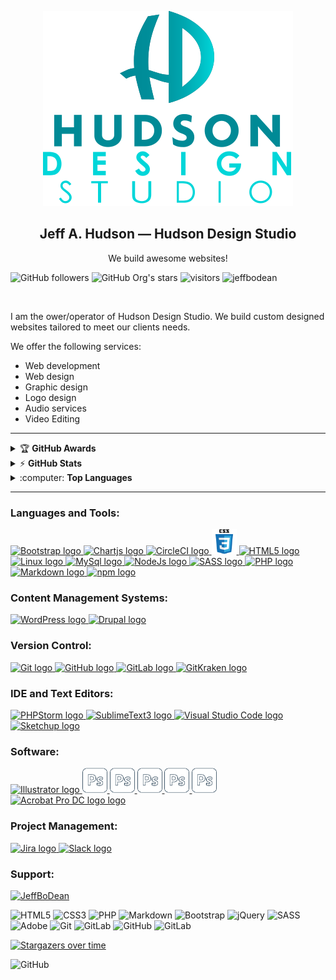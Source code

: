 <p align="center">
    <img src="assets/images/hudson-design-studio-logo.svg">
</p>

<span align="center">
    <h2 align="center">Jeff A. Hudson &mdash; Hudson Design Studio</h2>
    <p align="center">We build awesome websites!</p>
</span>

![GitHub followers](https://img.shields.io/github/followers/JeffBoDean?style=social)
![GitHub Org's stars](https://img.shields.io/github/stars/JeffBoDean?style=social)
![visitors](https://visitor-badge.glitch.me/badge?page_id=jeffbodean/jeffbodean)
<img src="https://komarev.com/ghpvc/?username=jeffbodean&label=Profile%20views&color=0e75b6&style=flat" alt="jeffbodean" />

<br>

I am the ower/operator of Hudson Design Studio. We build custom designed websites tailored to meet our clients needs.

We offer the following services:
* Web development
* Web design
* Graphic design
* Logo design
* Audio services
* Video Editing

---

<!-- markdownlint-disable MD033 -->

<details>
    <summary>&#127942 <b>GitHub Awards</b></summary><br/>

![Github Trophy](https://github-profile-trophy.vercel.app/?username=JeffBoDean)

</details>

<details>
    <summary>&#9889 <b>GitHub Stats</b></summary><br/>

[![github-test's GitHub stats](https://github-readme-stats.vercel.app/api?username=JeffBoDean&show_icons=true&theme=react)](https://github.com/JeffBoDean/github-readme-stats) [![GitHub Streak](https://github-readme-streak-stats.herokuapp.com/?user=JeffBoDean&theme=react)](https://git.io/streak-stats)

</details>

<details>
    <summary>:computer: <b>Top Languages</b></summary><br/>

[![Top Langs](https://github-readme-stats.vercel.app/api/top-langs/?username=JeffBoDean&langs_count=8)](https://github.com/JeffBoDean/github-readme-stats)

</details>

<!-- markdownlint-enable MD033 -->

---

<h3>Languages and Tools:</h3>

<p>
	<a href="https://getbootstrap.com" target="_blank">
		<img src="https://www.vectorlogo.zone/logos/getbootstrap/getbootstrap-icon.svg" alt="Bootstrap logo" width="40" height="40"/>
	</a>
	<a href="https://www.chartjs.org" target="_blank">
		<img src="https://www.chartjs.org/media/logo-title.svg" alt="Chartjs logo" width="40" height="40"/>
	</a>
	<a href="https://circleci.com" target="_blank">
		<img src="https://www.vectorlogo.zone/logos/circleci/circleci-icon.svg" alt="CircleCI logo" width="40" height="40"/>
	</a>
	<a href="https://www.w3schools.com/css/" target="_blank">
		<img src="https://raw.githubusercontent.com/devicons/devicon/master/icons/css3/css3-original-wordmark.svg" alt="CSS3 logo" width="40" height="40"/>
	</a>
	<a href="https://www.w3.org/html/" target="_blank">
		<img src="https://www.vectorlogo.zone/logos/w3c/w3c-icon.svg" alt="HTML5 logo" width="40" height="40"/>
	</a>
	<a href="https://www.linux.org/" target="_blank">
		<img src="https://www.vectorlogo.zone/logos/linux/linux-icon.svg" alt="Linux logo" width="40" height="40"/>
	</a>
	<a href="https://www.mysql.com/" target="_blank">
		<img src="https://www.vectorlogo.zone/logos/mysql/mysql-icon.svg" alt="MySql logo" width="40" height="40"/>
	</a>
	<a href="https://nodejs.org" target="_blank">
		<img src="https://www.vectorlogo.zone/logos/nodejs/nodejs-icon.svg" alt="NodeJs logo" width="40" height="40"/>
	</a>
	<a href="https://sass-lang.com" target="_blank">
		<img src="https://www.vectorlogo.zone/logos/sass-lang/sass-lang-icon.svg" alt="SASS logo" width="40" height="40"/>
	</a>
	<a href="https://www.php.net/" target="_blank">
		<img src="https://www.vectorlogo.zone/logos/php/php-icon.svg" alt="PHP logo" width="40" height="40"/>
	</a>
	<a href="https://www.markdownguide.org/" target="_blank">
		<img src="https://www.vectorlogo.zone/logos/php/php-icon.svg" alt="Markdown logo" width="40" height="40"/>
	</a>
	<a href="https://www.markdownguide.org/" target="_blank">
		<img src="https://www.vectorlogo.zone/logos/npmjs/npmjs-icon.svg" alt="npm logo" width="40" height="40"/>
	</a>
</p>

<h3>Content Management Systems:</h3>

<p>
    <a href="https://wordpress.org/" target="_blank">
        <img src="https://www.vectorlogo.zone/logos/wordpress/wordpress-icon.svg" alt="WordPress logo" width="40" height="40"/>
    </a>
    <a href="https://www.drupal.org/" target="_blank">
        <img src="https://www.vectorlogo.zone/logos/drupal/drupal-icon.svg" alt="Drupal logo" width="40" height="40"/>
    </a>
</p>

<h3>Version Control:</h3>

<p>
    	<a href="https://git-scm.com/" target="_blank">
		<img src="https://www.vectorlogo.zone/logos/git-scm/git-scm-icon.svg" alt="Git logo" width="40" height="40"/>
      	</a>
	<a href="https://github.com/" target="_blank">
		<img src="https://raw.githubusercontent.com/vatsa287/vatsa287/master/assets/github-original.svg" alt="GitHub logo" width="40" height="40"/>
      	</a>
	<a href="https://about.gitlab.com/" target="_blank">
		<img src="https://www.vectorlogo.zone/logos/gitlab/gitlab-icon.svg" alt="GitLab logo" width="40" height="40"/>
      	</a>
	<a href="https://www.gitkraken.com/" target="_blank">
		<img src="https://www.vectorlogo.zone/logos/gitkraken/gitkraken-icon.svg" alt="GitKraken logo" width="40" height="40"/>
      	</a>
</p>

<h3>IDE and Text Editors:</h3>

<p>
    	<a href="https://git-scm.com/" target="_blank">
		<img src="https://www.vectorlogo.zone/logos/git-scm/git-scm-icon.svg" alt="PHPStorm logo" width="40" height="40"/>
      	</a>
	<a href="https://github.com/" target="_blank">
		<img src="https://www.vectorlogo.zone/logos/github/github-icon.svg" alt="SublimeText3 logo" width="40" height="40"/>
      	</a>
	<a href="https://code.visualstudio.com/" target="_blank">
		<img src="https://www.vectorlogo.zone/logos/visualstudio_code/visualstudio_code-icon.svg" alt="Visual Studio Code logo" width="40" height="40"/>
      	</a>
	<a href="https://www.sketchup.com/" target="_blank">
		<img src="https://www.vectorlogo.zone/logos/gitkraken/gitkraken-icon.svg" alt="Sketchup logo" width="40" height="40"/>
      	</a>
</p>

<h3>Software:</h3>

<p>
    <a href="https://www.adobe.com/in/products/illustrator.html" target="_blank">
        <img src="https://www.vectorlogo.zone/logos/adobe_illustrator/adobe_illustrator-icon.svg" alt="Illustrator logo" width="40" height="40"/>
    </a>
    <a href="https://www.adobe.com/products/photoshop.html" target="_blank">
        <img src="https://raw.githubusercontent.com/devicons/devicon/master/icons/photoshop/photoshop-line.svg" alt="Photoshop logo" width="40" height="40"/>
    </a>
    <a href="https://www.adobe.com/products/premiere.html" target="_blank">
        <img src="https://raw.githubusercontent.com/devicons/devicon/master/icons/photoshop/photoshop-line.svg" alt="Premiere Pro logo" width="40" height="40"/>
    </a>
    <a href="https://www.adobe.com/products/premiere-rush.html" target="_blank">
        <img src="https://raw.githubusercontent.com/devicons/devicon/master/icons/photoshop/photoshop-line.svg" alt="Premiere Rush logo" width="40" height="40"/>
    </a>
    <a href="https://www.adobe.com/products/aftereffects.html" target="_blank">
        <img src="https://raw.githubusercontent.com/devicons/devicon/master/icons/photoshop/photoshop-line.svg" alt="After Effects logo" width="40" height="40"/>
    </a>
    <a href="https://www.photoshop.com/en" target="_blank">
        <img src="https://raw.githubusercontent.com/devicons/devicon/master/icons/photoshop/photoshop-line.svg" alt="InDesign logo" width="40" height="40"/>
    </a>
    <a href="https://acrobat.adobe.com/us/en/acrobat/acrobat-pro.html" target="_blank">
        <img src="https://www.vectorlogo.zone/logos/adobe_acrobat/adobe_acrobat-icon.svg" alt="Acrobat Pro DC logo logo" width="40" height="40"/>
    </a>
</p>

<h3>Project Management:</h3>

<p>
    <a href="https://www.atlassian.com/software/jira" target="_blank">
        <img src="https://www.vectorlogo.zone/logos/atlassian_jira/atlassian_jira-icon.svg" alt="Jira logo" width="40" height="40"/>
    </a>
    <a href="https://slack.com/" target="_blank">
        <img src="https://www.vectorlogo.zone/logos/slack/slack-icon.svg" alt="Slack logo" width="40" height="40"/>
    </a>
</p>

<h3>Support:</h3>

<p>
	<a href="https://www.buymeacoffee.com/JeffBoDean">
		<img src="https://cdn.buymeacoffee.com/buttons/v2/default-yellow.png" height="50" width="210" alt="JeffBoDean" />
	</a>
</p>



<!--
**JeffBoDean/JeffBoDean** is a ✨ _special_ ✨ repository because its `README.md` (this file) appears on your GitHub profile.

Here are some ideas to get you started:

- 🔭 I’m currently working on ...
- 🌱 I’m currently learning ...
- 👯 I’m looking to collaborate on ...
- 🤔 I’m looking for help with ...
- 💬 Ask me about ...
- 📫 How to reach me: ...
- 😄 Pronouns: ...
- ⚡ Fun fact: ...
-->

<img alt="HTML5" src="https://img.shields.io/badge/html5%20-%23E34F26.svg?&style=for-the-badge&logo=html5&logoColor=white"/>

<img alt="CSS3" src="https://img.shields.io/badge/css3%20-%231572B6.svg?&style=for-the-badge&logo=css3&logoColor=white"/>

<img alt="PHP" src="https://img.shields.io/badge/php-%23777BB4.svg?&style=for-the-badge&logo=php&logoColor=white"/>

<img alt="Markdown" src="https://img.shields.io/badge/markdown-%23000000.svg?&style=for-the-badge&logo=markdown&logoColor=white"/>

<img alt="Bootstrap" src="https://img.shields.io/badge/bootstrap%20-%23563D7C.svg?&style=for-the-badge&logo=bootstrap&logoColor=white"/>

<img alt="jQuery" src="https://img.shields.io/badge/jquery%20-%230769AD.svg?&style=for-the-badge&logo=jquery&logoColor=white"/>

<img alt="SASS" src="https://img.shields.io/badge/SASS%20-hotpink.svg?&style=for-the-badge&logo=SASS&logoColor=white"/>

<img alt="Adobe" src="https://img.shields.io/badge/adobe%20-%23FF0000.svg?&style=for-the-badge&logo=adobe&logoColor=white"/>

<img alt="Git" src="https://img.shields.io/badge/git%20-%23F05033.svg?&style=for-the-badge&logo=git&logoColor=white"/>

<img alt="GitLab" src="https://img.shields.io/badge/gitlab%20-%23181717.svg?&style=for-the-badge&logo=gitlab&logoColor=white"/>

<img alt="GitHub" src="https://img.shields.io/badge/github%20-%23121011.svg?&style=for-the-badge&logo=github&logoColor=white"/>

<img alt="GitLab" src="https://img.shields.io/badge/gitlab%20-%23181717.svg?&style=for-the-badge&logo=gitlab&logoColor=white"/>

[![Stargazers over time](https://starchart.cc/JeffBoDean/badges.svg)](https://starchart.cc/JeffBoDean/badges)

<img alt="GitHub" src="https://img.shields.io/badge/github%20-%23121011.svg?&style=for-the-badge&logo=github&logoColor=white"/>
